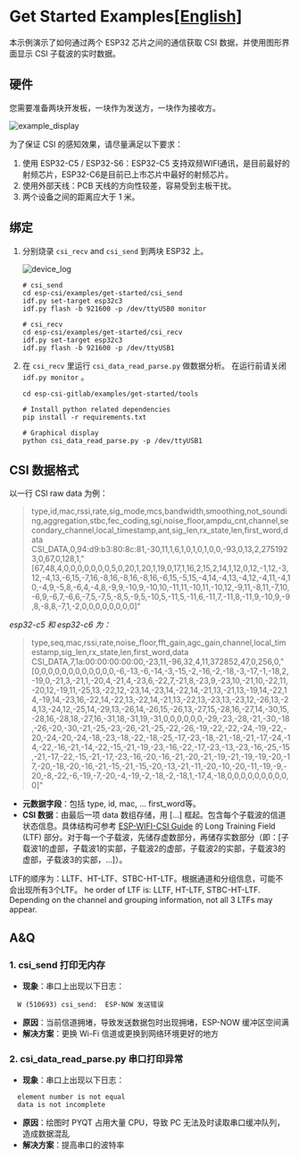 # Get Started Examples[[English]](./README.md)

本示例演示了如何通过两个 ESP32 芯片之间的通信获取 CSI 数据，并使用图形界面显示 CSI 子载波的实时数据。

## 硬件

您需要准备两块开发板，一块作为发送方，一块作为接收方。

![example_display](./docs/_static/example_display.png)

为了保证 CSI 的感知效果，请尽量满足以下要求：

1. 使用 ESP32-C5 / ESP32-S6：ESP32-C5 支持双频WIFI通讯，是目前最好的射频芯片，ESP32-C6是目前已上市芯片中最好的射频芯片。
2. 使用外部天线：PCB 天线的方向性较差，容易受到主板干扰。
3. 两个设备之间的距离应大于 1 米。

## 绑定

1. 分别烧录 `csi_recv` and `csi_send` 到两块 ESP32 上。

    ![device_log](./docs/_static/device_log.png)

    ```shell
    # csi_send
    cd esp-csi/examples/get-started/csi_send
    idf.py set-target esp32c3
    idf.py flash -b 921600 -p /dev/ttyUSB0 monitor

    # csi_recv
    cd esp-csi/examples/get-started/csi_recv
    idf.py set-target esp32c3
    idf.py flash -b 921600 -p /dev/ttyUSB1
    ```

2. 在 `csi_recv` 里运行 `csi_data_read_parse.py` 做数据分析。 在运行前请关闭 `idf.py monitor` 。

    ```shell
    cd esp-csi-gitlab/examples/get-started/tools

    # Install python related dependencies
    pip install -r requirements.txt

    # Graphical display
    python csi_data_read_parse.py -p /dev/ttyUSB1
    ```

## CSI 数据格式

以一行 CSI raw data 为例：

> type,id,mac,rssi,rate,sig_mode,mcs,bandwidth,smoothing,not_sounding,aggregation,stbc,fec_coding,sgi,noise_floor,ampdu_cnt,channel,secondary_channel,local_timestamp,ant,sig_len,rx_state,len,first_word,data
CSI_DATA,0,94:d9:b3:80:8c:81,-30,11,1,6,1,0,1,0,1,0,0,-93,0,13,2,2751923,0,67,0,128,1,"[67,48,4,0,0,0,0,0,0,0,5,0,20,1,20,1,19,0,17,1,16,2,15,2,14,1,12,0,12,-1,12,-3,12,-4,13,-6,15,-7,16,-8,16,-8,16,-8,16,-6,15,-5,15,-4,14,-4,13,-4,12,-4,11,-4,10,-4,9,-5,8,-6,4,-4,8,-9,9,-10,9,-10,10,-11,11,-10,11,-10,12,-9,11,-8,11,-7,10,-6,9,-6,7,-6,6,-7,5,-7,5,-8,5,-9,5,-10,5,-11,5,-11,6,-11,7,-11,8,-11,9,-10,9,-9,8,-8,8,-7,1,-2,0,0,0,0,0,0,0,0]"

*esp32-c5 和 esp32-c6 为：*
>type,seq,mac,rssi,rate,noise_floor,fft_gain,agc_gain,channel,local_timestamp,sig_len,rx_state,len,first_word,data
CSI_DATA,7,1a:00:00:00:00:00,-23,11,-96,32,4,11,372852,47,0,256,0,"[0,0,0,0,0,0,0,0,0,0,0,0,-6,-13,-6,-14,-3,-15,-2,-16,-2,-18,-3,-17,-1,-18,2,-19,0,-21,3,-21,1,-20,4,-21,4,-23,6,-22,7,-21,8,-23,9,-23,10,-21,10,-22,11,-20,12,-19,11,-25,13,-22,12,-23,14,-23,14,-22,14,-21,13,-21,13,-19,14,-22,14,-19,14,-23,16,-22,14,-22,13,-22,14,-21,13,-22,13,-23,13,-23,12,-26,13,-24,13,-24,12,-25,14,-29,13,-26,14,-26,15,-26,13,-27,15,-28,16,-27,14,-30,15,-28,16,-28,18,-27,16,-31,18,-31,19,-31,0,0,0,0,0,0,-29,-23,-28,-21,-30,-18,-26,-20,-30,-21,-25,-23,-26,-21,-25,-22,-26,-19,-22,-22,-24,-19,-22,-20,-24,-20,-24,-18,-23,-18,-22,-18,-25,-17,-23,-18,-21,-18,-21,-17,-24,-14,-22,-16,-21,-14,-22,-15,-21,-19,-23,-16,-22,-17,-23,-13,-23,-16,-25,-15,-21,-17,-22,-15,-21,-17,-23,-16,-20,-16,-21,-20,-21,-19,-21,-19,-19,-20,-17,-20,-18,-20,-16,-21,-15,-21,-15,-20,-13,-21,-11,-20,-10,-20,-11,-19,-9,-20,-8,-22,-6,-19,-7,-20,-4,-19,-2,-18,-2,-18,1,-17,4,-18,0,0,0,0,0,0,0,0,0,0]"

- **元数据字段**：包括 type, id, mac, ... first_word等。
- **CSI 数据**：由最后一项 data 数组存储，用 [...] 框起。包含每个子载波的信道状态信息。具体结构可参考 [ESP-WIFI-CSI Guide](https://docs.espressif.com/projects/esp-idf/en/latest/esp32/api-guides/wifi.html#wi-fi-channel-state-information) 的 Long Training Field (LTF) 部分。对于每一个子载波，先储存虚数部分，再储存实数部分（即：[子载波1的虚部，子载波1的实部，子载波2的虚部，子载波2的实部，子载波3的虚部，子载波3的实部，...]）。

LTF的顺序为：LLTF、HT-LTF、STBC-HT-LTF。根据通道和分组信息，可能不会出现所有3个LTF。
he order of LTF is: LLTF, HT-LTF, STBC-HT-LTF. Depending on the channel and grouping information, not all 3 LTFs may appear.

## A&Q

 ### 1. csi_send 打印无内存

- **现象**：串口上出现以下日志：
```shell
  W (510693) csi_send:  ESP-NOW 发送错误
```
- **原因**：当前信道拥堵，导致发送数据包时出现拥堵，ESP-NOW 缓冲区空间满
- **解决方案**：更换 Wi-Fi 信道或更换到网络环境更好的地方
### 2. csi_data_read_parse.py 串口打印异常

- **现象**：串口上出现以下日志：
```shell
  element number is not equal
  data is not incomplete
```
- **原因**：绘图时 PYQT 占用大量 CPU，导致 PC 无法及时读取串口缓冲队列，造成数据混乱
- **解决方案**：提高串口的波特率
